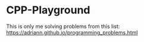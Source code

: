 # CPP-Playground
This is only me solving problems from this list:
https://adriann.github.io/programming_problems.html
